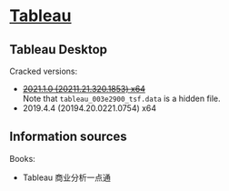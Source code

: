 # [Tableau](https://www.tableau.com/)
## Tableau Desktop
Cracked versions:
- ~~[2021.1.0 (20211.21.320.1853) x64](https://www.downkuai.com/soft/135371.html)~~  
  Note that `tableau_003e2900_tsf.data` is a hidden file.
- 2019.4.4 (20194.20.0221.0754) x64

## Information sources
Books:
- Tableau 商业分析一点通